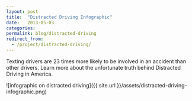 ```yaml
---
layout: post
title:  "Distracted Driving Infographic"
date:   2013-05-03
categories:
permalink: blog/distracted-driving
redirect_from:
  - /project/distracted-driving/
---
```


Texting drivers are 23 times more likely to be involved in an accident than other drivers. Learn more about the unfortunate truth behind Distracted Driving in America.

![infographic on distracted driving]({{ site.url }}/assets/distracted-driving-infographic.png)
